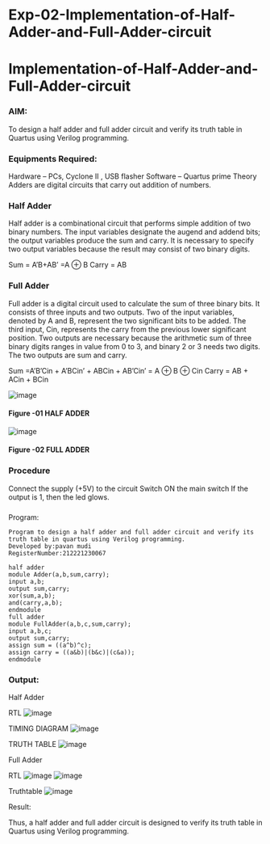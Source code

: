 # Exp-02-Implementation-of-Half-Adder-and-Full-Adder-circuit

# Implementation-of-Half-Adder-and-Full-Adder-circuit
### AIM:
To design a half adder and full adder circuit and verify its truth table in Quartus using Verilog programming.

### Equipments Required:
Hardware – PCs, Cyclone II , USB flasher
Software – Quartus prime
Theory
Adders are digital circuits that carry out addition of numbers.

### Half Adder
Half adder is a combinational circuit that performs simple addition of two binary numbers. The input variables designate the augend and addend bits; the output variables produce the sum and carry. It is necessary to specify two output variables because the result may consist of two binary digits.

Sum = A’B+AB’ =A ⊕ B Carry = AB

### Full Adder
Full adder is a digital circuit used to calculate the sum of three binary bits. It consists of three inputs and two outputs. Two of the input variables, denoted by A and B, represent the two significant bits to be added. The third input, Cin, represents the carry from the previous lower significant position. Two outputs are necessary because the arithmetic sum of three binary digits ranges in value from 0 to 3, and binary 2 or 3 needs two digits. The two outputs are sum and carry.

Sum =A’B’Cin + A’BCin’ + ABCin + AB’Cin’ = A ⊕ B ⊕ Cin Carry = AB + ACin + BCin

 ![image](https://user-images.githubusercontent.com/36288975/163552156-a13e5a56-c638-4110-97d9-8896907c8d25.png)

#### Figure -01 HALF ADDER 


![image](https://user-images.githubusercontent.com/36288975/163552057-b3547877-6d07-45b4-b7e0-bcfebfad9e1d.png)

#### Figure -02 FULL ADDER 

### Procedure
Connect the supply (+5V) to the circuit Switch ON the main switch If the output is 1, then the led glows.
 
### 
Program:
~~~
Program to design a half adder and full adder circuit and verify its truth table in quartus using Verilog programming.
Developed by:pavan mudi
RegisterNumber:212221230067

half adder
module Adder(a,b,sum,carry);
input a,b;
output sum,carry;
xor(sum,a,b);
and(carry,a,b);
endmodule 
full adder
module FullAdder(a,b,c,sum,carry);
input a,b,c;
output sum,carry;
assign sum = ((a^b)^c);
assign carry = ((a&b)|(b&c)|(c&a));
endmodule
~~~
### Output:
Half Adder

RTL
![image](https://user-images.githubusercontent.com/94828517/196328800-d375189d-044c-4135-b577-3aab7dfe71e4.png)

TIMING DIAGRAM
![image](https://user-images.githubusercontent.com/94828517/196328843-549a058b-3ef0-430b-844a-a7d1eb8b9581.png)

TRUTH TABLE 
![image](https://user-images.githubusercontent.com/94828517/196328892-1308f5ce-a616-4f06-8da6-1824037ed59d.png)

Full Adder

RTL
![image](https://user-images.githubusercontent.com/94828517/196328955-c30f45b8-e8db-4fbf-ae5b-780a376f419d.png)
![image](https://user-images.githubusercontent.com/94828517/196328986-4d8b82ba-45d9-4cd1-9497-a2ce0c562692.png)

Truthtable
![image](https://user-images.githubusercontent.com/94828517/196329056-abe0f622-0bd2-44f6-b83d-2ad3eca069e6.png)


Result:

Thus, a half adder and full adder circuit is designed to verify its truth table in Quartus using Verilog programming.


